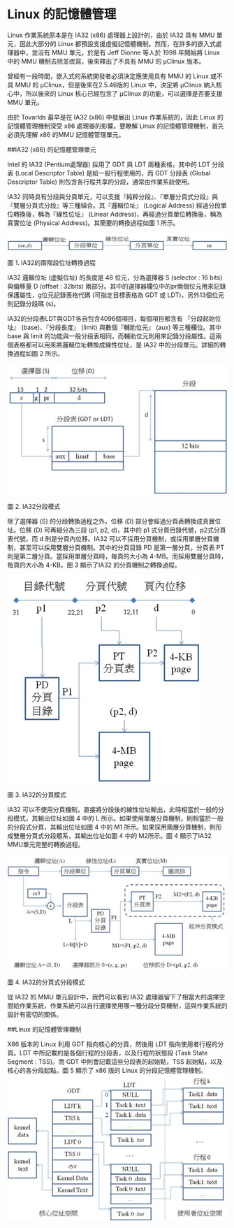 # Linux 的記憶體管理


Linux 作業系統原本是在 IA32 (x86) 處理器上設計的，由於 IA32 具有 MMU 單元，因此大部分的 Linux 都預設支援虛擬記憶體機制。然而，在許多的嵌入式處理器中，並沒有 MMU 單元，於是有 Jeff Dionne 等人於 1998 年開始將 Linux 中的 MMU 機制去除並改寫，後來釋出了不具有 MMU 的 µClinux 版本。

曾經有一段時間，嵌入式的系統開發者必須決定應使用具有 MMU 的 Linux 或不具 MMU 的 µClinux，但是後來在2.5.46版的 Linux 中，決定將 µClinux 納入核心中，所以後來的 Linux 核心已經包含了 µClinux 的功能，可以選擇是否要支援 MMU 單元。

由於 Tovarlds 最早是在 IA32 (x86) 中發展出 Linux 作業系統的，因此 Linux 的記憶體管理機制深受 x86 處理器的影響。要瞭解 Linux 的記憶體管理機制，首先必須先理解 x86 的MMU 記憶體管理單元。

##IA32 (x86) 的記憶體管理單元

Intel 的 IA32 (Pentium處理器) 採用了 GDT 與 LDT 兩種表格，其中的 LDT 分段表 (Local Descriptor Table) 是給一般行程使用的，而 GDT 分段表 (Global Descriptor Table) 則包含各行程共享的分段，通常由作業系統使用。

IA32 同時具有分段與分頁單元，可以支援『純粹分段』、『單層分頁式分段』與『雙層分頁式分段』等三種組合。其『邏輯位址』 (Logical Address) 經過分段單位轉換後，稱為『線性位址』 (Linear Address)，再經過分頁單位轉換後，稱為真實位址 (Physical Address)。其簡要的轉換過程如圖 1 所示。


![](images/IA32MMU.jpg)

圖 1. IA32的兩階段位址轉換過程

IA32 邏輯位址 (虛擬位址) 的長度是 48 位元，分為選擇器 S (selector : 16 bits) 與偏移量 D (offset : 32bits) 兩部分。其中的選擇器欄位中的pr兩個位元用來記錄保護屬性，g位元記錄表格代碼 (可指定目標表格為 GDT 或 LDT)，另外13個位元則記錄分段碼 (s)。

IA32的分段表LDT與GDT各自包含4096個項目，每個項目都含有 『分段起始位址』 (base)、『分段長度』 (limit) 與數個『輔助位元』 (aux) 等三種欄位。其中 base 與 limit 的功能與一般分段表相同，而輔助位元則用來記錄分段屬性。這兩個表格都可以用來將邏輯位址轉換成線性位址，是 IA32 中的分段單元。詳細的轉換過程如圖 2 所示。

![](images/IA32segment.jpg)

圖 2. IA32分段模式

除了選擇器 (S) 的分段轉換過程之外，位移 (D) 部分會經過分頁表轉換成真實位址。位移 (D) 可再細分為三段 (p1, p2, d)，其中的 p1 式分頁目錄代號，p2式分頁表代號，而 d 則是分頁內位移。IA32 可以不採用分頁機制，或採用單層分頁機制，甚至可以採用雙層分頁機制。其中的分頁目錄 PD 是第一層分頁，分頁表 PT 則是第二層分頁。當採用單層分頁時，每頁的大小為 4-MB。而採用雙層分頁時，每頁的大小為 4-KB。圖 3 顯示了IA32 的分頁機制之轉換過程。


![](images/IA32page.jpg)

圖 3. IA32的分頁模式

IA32 可以不使用分頁機制，直接將分段後的線性位址輸出，此時相當於一般的分段模式，其輸出位址如圖 4 中的 L 所示。如果使用單層分頁機制，則相當於一般的分段式分頁，其輸出位址如圖 4 中的 M1 所示。如果採用兩層分頁機制，則形成雙層分頁式分段體系，其輸出位址如圖 4 中的 M2所示。圖 4 顯示了IA32 MMU單元完整的轉換過程。


![](images/IA32pagesegment.jpg)

圖 4. IA32的分頁式分段模式

從 IA32 的 MMU 單元設計中，我們可以看到 IA32 處理器留下了相當大的選擇空間給作業系統，作業系統可以自行選擇使用哪一種分段分頁機制，這與作業系統的設計有密切的關係。


##Linux 的記憶體管理機制

X86 版本的 Linux 利用 GDT 指向核心的分頁，然後用 LDT 指向使用者行程的分頁。LDT 中所記載的是各個行程的分段表，以及行程的狀態段 (Task State Segment : TSS)。而 GDT 中則會記載這些分段表的起始點，TSS 起始點，以及核心的各分段起點。圖 5 顯示了 x86 版的 Linux 的分段記憶體管理機制。
![](images/LinuxMMU.jpg)
